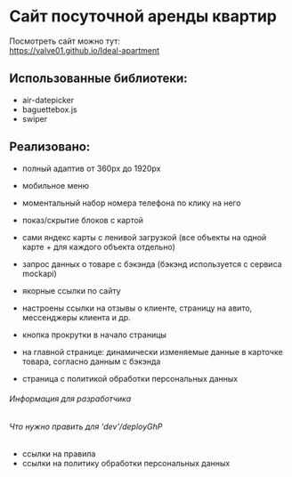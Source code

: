 # Сайт посуточной аренды квартир

Посмотреть сайт можно тут:<br>
<https://valve01.github.io/Ideal-apartment>

## Использованные библиотеки:
- air-datepicker
- baguettebox.js
- swiper

## Реализовано:
- полный адаптив от 360px до 1920px
- мобильное меню
- моментальный набор номера телефона по клику на него
- показ/скрытие блоков с картой
- сами яндекс карты с ленивой загрузкой (все объекты на одной карте + для каждого объекта отдельно)
- запрос данных о товаре с бэкэнда (бэкэнд используется с сервиса mockapi)
- якорные ссылки по сайту
- настроены ссылки на отзывы о клиенте, страницу на авито, мессенджеры клиента и др.
- кнопка прокрутки в начало страницы

- на главной странице: динамически изменяемые данные в карточке товара, согласно данным с бэкэнда





- страница с политикой обработки персональных данных

###### Информация для разработчика
###### Что нужно править для 'dev'/deployGhP

- ссылки на правила 
- ссылки на политику обработки персональных данных